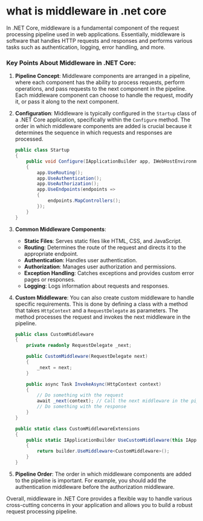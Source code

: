 # what is middleware in .net core

In .NET Core, middleware is a fundamental component of the request processing pipeline used in web applications. Essentially, middleware is software that handles HTTP requests and responses and performs various tasks such as authentication, logging, error handling, and more.

### Key Points About Middleware in .NET Core:

1. **Pipeline Concept**: Middleware components are arranged in a pipeline, where each component has the ability to process requests, perform operations, and pass requests to the next component in the pipeline. Each middleware component can choose to handle the request, modify it, or pass it along to the next component.

2. **Configuration**: Middleware is typically configured in the `Startup` class of a .NET Core application, specifically within the `Configure` method. The order in which middleware components are added is crucial because it determines the sequence in which requests and responses are processed.

   ```csharp
   public class Startup
   {
       public void Configure(IApplicationBuilder app, IWebHostEnvironment env)
       {
           app.UseRouting();
           app.UseAuthentication();
           app.UseAuthorization();
           app.UseEndpoints(endpoints =>
           {
               endpoints.MapControllers();
           });
       }
   }
   ```

3. **Common Middleware Components**:
   - **Static Files**: Serves static files like HTML, CSS, and JavaScript.
   - **Routing**: Determines the route of the request and directs it to the appropriate endpoint.
   - **Authentication**: Handles user authentication.
   - **Authorization**: Manages user authorization and permissions.
   - **Exception Handling**: Catches exceptions and provides custom error pages or responses.
   - **Logging**: Logs information about requests and responses.

4. **Custom Middleware**: You can also create custom middleware to handle specific requirements. This is done by defining a class with a method that takes `HttpContext` and a `RequestDelegate` as parameters. The method processes the request and invokes the next middleware in the pipeline.

   ```csharp
   public class CustomMiddleware
   {
       private readonly RequestDelegate _next;

       public CustomMiddleware(RequestDelegate next)
       {
           _next = next;
       }

       public async Task InvokeAsync(HttpContext context)
       {
           // Do something with the request
           await _next(context); // Call the next middleware in the pipeline
           // Do something with the response
       }
   }

   public static class CustomMiddlewareExtensions
   {
       public static IApplicationBuilder UseCustomMiddleware(this IApplicationBuilder builder)
       {
           return builder.UseMiddleware<CustomMiddleware>();
       }
   }
   ```

5. **Pipeline Order**: The order in which middleware components are added to the pipeline is important. For example, you should add the authentication middleware before the authorization middleware.

Overall, middleware in .NET Core provides a flexible way to handle various cross-cutting concerns in your application and allows you to build a robust request processing pipeline.
